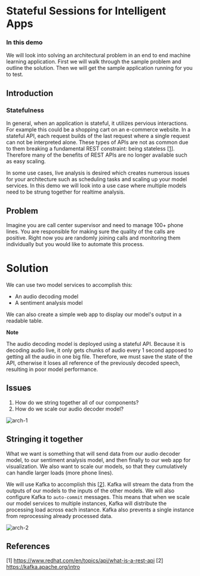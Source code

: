 # Stateful Sessions for Intelligent Apps
### In this demo
We will look into solving an architectural problem in an end to end machine learning application.
First we will walk through the sample problem and outline the solution. Then we will
get the sample application running for you to test.

## Introduction
### Statefulness
In general, when an application is stateful, it utilizes pervious interactions.
For example this could be a shopping cart on an e-commerce website. In a stateful API,
each request builds of the last request where a single request can not be
interpreted alone. These types of APIs are not as common due to them breaking
a fundamental REST constraint: being stateless [[1](https://www.redhat.com/en/topics/api/what-is-a-rest-api)]. Therefore many of the benefits of REST APIs are no longer available such as easy scaling.

In some use cases, live analysis is desired which creates numerous issues for your
architecture such as scheduling tasks and scaling up your model services. In this
demo we will look into a use case where multiple models need to be strung together
for realtime analysis.

## Problem
Imagine you are call center supervisor and need to manage 100+ phone lines. You
are responsible for making sure the quality of the calls are positive. Right now
you are randomly joining calls and monitoring them individually but you would like
to automate this process.

# Solution
We can use two model services to accomplish this:
- An audio decoding model
- A sentiment analysis model

We can also create a simple web app to display our model's output in a readable
table.

**Note**

The audio decoding model is deployed using a stateful API. Because it is decoding audio live,
it only gets chunks of audio every 1 second apposed to getting all the audio in one big file.
Therefore, we must save the state of the API, otherwise it loses all reference of
the previously decoded speech, resulting in poor model performance.

## Issues
1. How do we string together all of our components?
2. How do we scale our audio decoder model?

![arch-1](https://user-images.githubusercontent.com/12587674/115573580-7d833400-a286-11eb-99d8-22429b2ebdac.png)

## Stringing it together
What we want is something that will send data from our audio decoder model, to our
sentiment analysis model, and then finally to our web app for visualization. We also
want to scale our models, so that they cumulatively can handle larger
loads (more phone lines).

We will use Kafka to accomplish this [[2](https://kafka.apache.org/intro)].
Kafka will stream the data from the outputs of our models to the inputs of the
other models. We will also configure Kafka to `auto-commit` messages. This means
that when we scale our model services to multiple instances, Kafka will distribute the processing load
across each instance. Kafka also prevents a single instance from reprocessing already processed data.

![arch-2](https://user-images.githubusercontent.com/12587674/115574054-e79bd900-a286-11eb-8162-83087f331ca5.png)


## References
[1] https://www.redhat.com/en/topics/api/what-is-a-rest-api
[2] https://kafka.apache.org/intro
